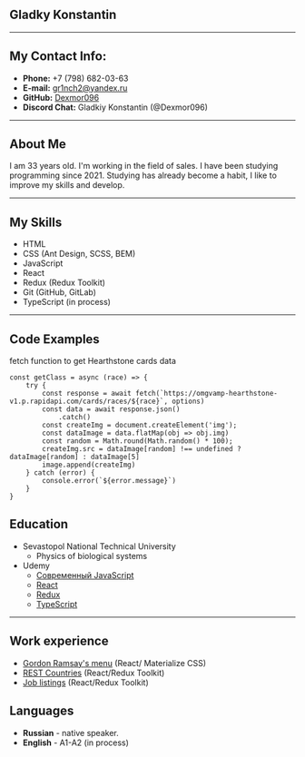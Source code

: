  
## **Gladky Konstantin** 
-------------------------------------------------------------------------------------


## **My Contact Info:**

+ **Phone:** +7 (798) 682-03-63
+ **E-mail:** gr1nch2@yandex.ru
+ **GitHub:** [Dexmor096](https://github.com/Dexmor096)
+ **Discord Chat:**  Gladkiy Konstantin (@Dexmor096)
 
-------------------------------------------------------------------------------------
## **About Me**


I am 33 years old. I'm working in the field of sales. I have been studying programming since 2021. Studying has already become a habit, I like to improve my skills and develop.

-------------------------------------------------------------------------------------
## My Skills 

+ HTML
+ CSS (Ant Design, SCSS, BEM)
+ JavaScript
+ React
+ Redux (Redux Toolkit)
+ Git (GitHub, GitLab)
+ TypeScript (in process)

-------------------------------------------------------------------------------------
## Code Examples

fetch function to get Hearthstone cards data
```
const getClass = async (race) => {
    try {
        const response = await fetch(`https://omgvamp-hearthstone-v1.p.rapidapi.com/cards/races/${race}`, options)
        const data = await response.json()
            .catch()
        const createImg = document.createElement('img');
        const dataImage = data.flatMap(obj => obj.img)
        const random = Math.round(Math.random() * 100);
        createImg.src = dataImage[random] !== undefined ? dataImage[random] : dataImage[5]
        image.append(createImg)
    } catch (error) {
        console.error(`${error.message}`)
    }
}
```
## Education
+ Sevastopol National Technical University
  - Physics of biological systems
+ Udemy
  - [Современный JavaScript](https://www.udemy.com/course/javascript-zero-to-junior-developer/)
  - [React](https://www.udemy.com/course/react-from-scratch/)
  - [Redux](https://www.udemy.com/course/redux-react/)
  - [TypeScript](https://www.udemy.com/course/modern_typescript/)
  
-------------------------------------------------------------------------------------
## Work experience
 
 + [Gordon Ramsay's menu](https://dexmor096.github.io/SPA-practice/) (React/ Materialize CSS)
 + [REST Countries](https://rest-countries-five-eta.vercel.app/) (React/Redux Toolkit)
 + [Job listings](https://dashboard-react-redux-two.vercel.app/) (React/Redux Toolkit)

## Languages

+ **Russian** - native speaker. 
+ **English** - A1-A2 (in process)
